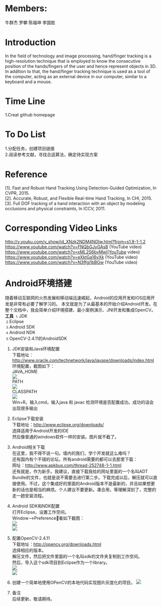 # Members: 
牛群杰 罗攀 陈福坤 李国胜
# Introduction
In the field of technology and image processing, hand/finger tracking is 
a high-resolution technique that is employed to know the consecutive position 
of the hands/fingers of the user and hence represent objects in 3D. In addition 
to that, the hand/finger tracking technique is used as a tool of the computer, 
acting as an external device in our computer, similar to a keyboard and 
a mouse.      
# Time Line
1.Creat github homepage
# To Do List
1.分配任务，创建项目链接   
2.阅读参考文献，寻找合适算法，确定待实现方案   

# Reference
[1]. Fast and Robust Hand Tracking Using Detection-Guided Optimization, In CVPR, 2015.     
[2]. Accurate, Robust, and Flexible Real-time Hand Tracking, In CHI, 2015.      
[3]. Full DOF tracking of a hand interaction with an object by modeling occlusions and physical constraints, In ICCV, 2011.     

# Corresponding Video Links
http://v.youku.com/v_show/id_XNzk2NDM4NDIw.html?from=s1.8-1-1.2     
https://www.youtube.com/watch?v=FNQbGJyGAs8 (YouTube video)     
https://www.youtube.com/watch?v=xML2S6bvMwI(YouTube video)     
https://www.youtube.com/watch?v=eXktGa16yXk (YouTube video)     
https://www.youtube.com/watch?v=N3ffgj1bBGw (YouTube video)    

# Android环境搭建
随着移动互联网的火热发展和移动端迅速崛起，Android的应用开发和IOS应用开发是非常有必要了解学习的。
本文就是为了从最基本的开始介绍Android开发。在整个文档中，我会简单介绍环境搭建、最小案例演示、JNI开发和集成OpenCV。      
**工具**
⒈JDK    
⒉Eclipse   
⒊Android SDK   
⒋Android NDK   
⒌OpenCV-2.4.11的AndroidSDK      

1. JDK安装和Java环境配置   
下载地址：http://www.oracle.com/technetwork/java/javase/downloads/index.html
环境配置，截图如下：   
JAVA_HOME   
![](https://github.com/philniu/philniu.github.io/blob/master/1.png)           
PATH     
![](https://github.com/philniu/philniu.github.io/blob/master/2.png)       
CLASSPATH    
![](https://github.com/philniu/philniu.github.io/blob/master/3.png)                       
Win+R，输入cmd，输入java 和 javac 检测环境是否配置成功。成功的话会出现很多输出      

2. Eclipse下载安装     
下载地址：http://www.eclipse.org/downloads/    
选择适用于Android开发的IDE      
然后像普通的windows软件一样的安装。图片就不截了。    

3. Android相关下载          
在这里，我不得不说一句。墙内的我们，学个开发就这么难吗？   
还有国内有个不错的论坛，所有android需要的都可以去那里下载：   
网址：http://www.apkbus.com/thread-252748-1-1.html    
还有就是，作为新手。我建议，直接下载我给的网址里面的一个名叫ADT Bundle的文件，也就是说不需要去进行第二步。下载完成以后，解压就可以直接使用。不过，这个集成好的里面的Android版本不是最新的，并且如果想更新的话也是相当的麻烦。个人建议不要更新。凑合用，等理解深刻了，完整的走一趟安装流程。     

4. Android SDK和NDK配置     
打开Eclipse，设置工作空间。      
Window—>Preference看如下截图：     
![](https://github.com/philniu/philniu.github.io/blob/master/4.png)                   
![](https://github.com/philniu/philniu.github.io/blob/master/5.png)                        

5. 配置OpenCV-2.4.11   
下载地址：http://opencv.org/downloads.html    
选择相应的版本。    
解压文件，然后把文件里面的一个名叫sdk的文件夹复制到工作空间。        
然后，导入这个sdk项目到Eclipse作为一个library。      
![](https://github.com/philniu/philniu.github.io/blob/master/6.png)              
![](https://github.com/philniu/philniu.github.io/blob/master/7.png)                 

6. 创建一个简单地使用OPenCV的本地代码实现图片灰度化的项目。 
![](https://github.com/philniu/philniu.github.io/blob/master/8.png)                    

7. 备注    
后续更新，敬请期待。     

       




